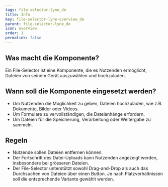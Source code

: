 ```yaml
---
tags: file-selector-lyne_de
title: Info
key: file-selector-lyne-overview_de
parent: file-selector-lyne_de
icon: overview
order: 1
permalink: false
---
```



## Was macht die Komponente?
Ein File-Selector ist eine Komponente, die es Nutzenden ermöglicht, Dateien von seinem Gerät auszuwählen und hochzuladen.

## Wann soll die Komponente eingesetzt werden?
* Um Nutzenden die Möglichkeit zu geben, Dateien hochzuladen, wie z.B. Dokumente, Bilder oder Videos.
* Um Formulare zu vervollständigen, die Dateianhänge erfordern.
* Um Dateien für die Speicherung, Verarbeitung oder Weitergabe zu sammeln.

## Regeln
* Nutzende sollen Dateien entfernen können.
* Der Fortschritt des Datei-Uploads kann Nutzenden angezeigt werden, insbesondere bei grösseren Dateien.
* Der File-Selector unterstützt sowohl Drag-and-Drop als auch das Durchsuchen von Dateien über einen Button. Je nach Platzverhältnissen soll die entsprechende Variante gewählt werden.